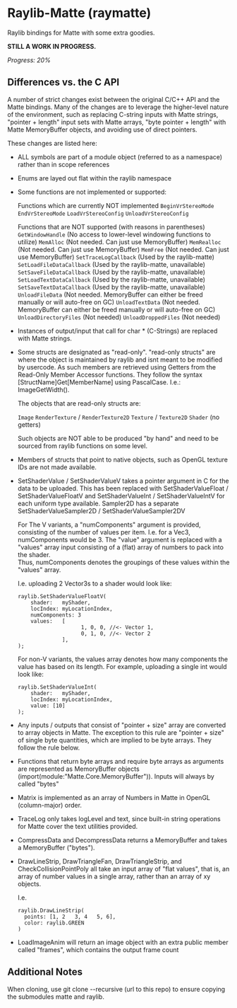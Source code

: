 # Raylib-Matte (raymatte)
Raylib bindings for Matte with some extra goodies.


**STILL A WORK IN PROGRESS.**

*Progress: 20%*


## Differences vs. the C API

A number of strict changes exist between the original C/C++ API 
and the Matte bindings. Many of the changes are to leverage
the higher-level nature of the environment, such as replacing 
C-string inputs with Matte strings, "pointer + length" input 
sets with Matte arrays, "byte pointer + length" with 
Matte MemoryBuffer objects, and avoiding use of direct pointers.

These changes are listed here:


- ALL symbols are part of a module object (referred to as a namespace) 
  rather than in scope references
  
- Enums are layed out flat within the raylib namespace

- Some functions are not implemented or supported:

     Functions which are currently NOT implemented
          `BeginVrStereoMode`
          `EndVrStereoMode`
          `LoadVrStereoConfig`
          `UnloadVrStereoConfig`

     Functions that are NOT supported (with reasons in parentheses)
          `GetWindowHandle` (No access to lower-level windowing functions to utilize)
          `MemAlloc` (Not needed. Can just use MemoryBuffer)
          `MemRealloc` (Not needed. Can just use MemoryBuffer)
          `MemFree` (Not needed. Can just use MemoryBuffer)
          `SetTraceLogCallback` (Used by the raylib-matte)
          `SetLoadFileDataCallback` (Used by the raylib-matte, unavailable)
          `SetSaveFileDataCallback` (Used by the raylib-matte, unavailable)
          `SetLoadTextDataCallback` (Used by the raylib-matte, unavailable)
          `SetSaveTextDataCallback` (Used by the raylib-matte, unavailable)
          `UnloadFileData` (Not needed. MemoryBuffer can either be freed manually or will auto-free on GC)
          `UnloadTextData` (Not needed. MemoryBuffer can either be freed manually or will auto-free on GC)
          `UnloadDirectoryFiles` (Not needed)
          `UnloadDroppedFiles` (Not needed)
        
- Instances of output/input that call for char * (C-Strings) are replaced 
  with Matte strings.            
          
- Some structs are designated as "read-only".
  "read-only structs" are where the object is maintained by raylib 
  and isnt meant to be modified by usercode. As such members are retrieved
  using Getters from the Read-Only Member Accessor functions. They follow 
  the syntax [StructName]Get[MemberName] using PascalCase. I.e.:
  ImageGetWidth().
  
  The objects that are read-only structs are:

    `Image` 
    `RenderTexture` / `RenderTexture2D`
    `Texture` / `Texture2D`
    `Shader` (no getters)

  Such objects are NOT able to be produced "by hand" and need to be 
  sourced from raylib functions on some level. 
  
- Members of structs that point to native objects, such as OpenGL 
  texture IDs are not made available.

- SetShaderValue / SetShaderValueV takes a pointer argument in 
  C for the data to be uploaded. This has been replaced with 
  SetShaderValueFloat / SetShaderValueFloatV and 
  SetShaderValueInt / SetShaderValueIntV for each uniform 
  type available. Sampler2D has a separate 
  SetShaderValueSampler2D / SetShaderValueSampler2DV
  
  
  For The V variants, a "numComponents" 
  argument is provided, consisting of the number of values per 
  item. I.e. for a Vec3, numComponents would be 3. 
  The "value" argument is replaced with a "values" array input 
  consisting of a (flat) array of numbers to pack into the shader.             
  Thus, numComponents denotes the groupings of these values within the "values"
  array.

  I.e. uploading 2 Vector3s to a shader would look like:
    
    ```
    raylib.SetShaderValueFloatV(
        shader:   myShader,
        locIndex: myLocationIndex,
        numComponents: 3
        values:   [
                        1, 0, 0, //<- Vector 1,
                        0, 1, 0, //<- Vector 2
                  ],
    );
    ```
    
    
  For non-V variants, the values array denotes how many components 
  the value has based on its length. For example, uploading a 
  single int would look like:

    ```
    raylib.SetShaderValueInt(
        shader:   myShader,
        locIndex: myLocationIndex,
        value: [10]
    );
    ```

- Any inputs / outputs that consist of "pointer + size" array are 
  converted to array objects in Matte. The exception to this rule are "pointer + size" 
  of single byte quantities, which are implied to be byte arrays. They follow 
  the rule below.

- Functions that return byte arrays and require byte arrays 
  as arguments are represented as MemoryBuffer objects 
  (import(module:"Matte.Core.MemoryBuffer")). Inputs will always 
  by called "bytes"
  
- Matrix is implemented as an array of Numbers in Matte in OpenGL 
  (column-major) order.
  
- TraceLog only takes logLevel and text, since built-in string 
  operations for Matte cover the text utilities provided.

- CompressData and DecompressData returns a MemoryBuffer and takes a MemoryBuffer ("bytes").

- DrawLineStrip, DrawTriangleFan, DrawTriangleStrip, and CheckCollisionPointPoly all take an input array of "flat values", that is, an array of 
  number values in a single array, rather than an array of xy objects.
  
  I.e.
  ```
  raylib.DrawLineStrip(
    points: [1, 2   3, 4   5, 6],
    color: raylib.GREEN
  )
  ```
  
- LoadImageAnim will return an image object with an extra public member called "frames",
  which contains the output frame count
## Additional Notes

When cloning, use git clone --recursive (url to this repo) to ensure copying the submodules matte and raylib.
